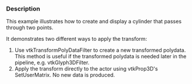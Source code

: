### Description

This example illustrates how to create and display a cylinder that passes through two points.

It demonstrates two different ways to apply the transform:

1) Use vtkTransformPolyDataFilter to create a new transformed polydata. This method is useful if the transformed polydata is needed later in the pipeline, e.g. vtkGlyph3DFilter.
2) Apply the transform directly to the actor using vtkProp3D's SetUserMatrix. No new data is produced.
